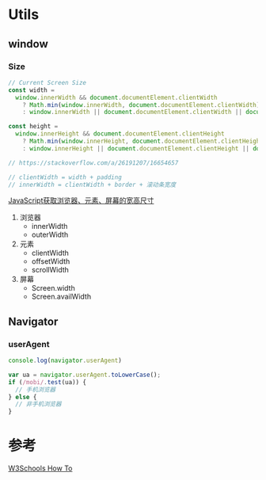 # Utils



## window

### Size

```js
// Current Screen Size
const width =
  window.innerWidth && document.documentElement.clientWidth
    ? Math.min(window.innerWidth, document.documentElement.clientWidth)
    : window.innerWidth || document.documentElement.clientWidth || document.getElementsByTagName('body')[0].clientWidth

const height =
  window.innerHeight && document.documentElement.clientHeight
    ? Math.min(window.innerHeight, document.documentElement.clientHeight)
    : window.innerHeight || document.documentElement.clientHeight || document.getElementsByTagName('body')[0].clientHeight

// https://stackoverflow.com/a/26191207/16654657

// clientWidth = width + padding
// innerWidth = clientWidth + border + 滚动条宽度
```

[JavaScript获取浏览器、元素、屏幕的宽高尺寸](https://juejin.cn/post/6844903607704223751)

1. 浏览器
   - innerWidth
   - outerWidth
2. 元素
   - clientWidth
   - offsetWidth
   - scrollWidth
3. 屏幕
   - Screen.width
   - Screen.availWidth



## Navigator

### userAgent

```js
console.log(navigator.userAgent)

var ua = navigator.userAgent.toLowerCase();
if (/mobi/.test(ua)) {
  // 手机浏览器
} else {
  // 非手机浏览器
}
```





# 参考

[W3Schools How To](https://www.w3schools.com/howto/default.asp)

